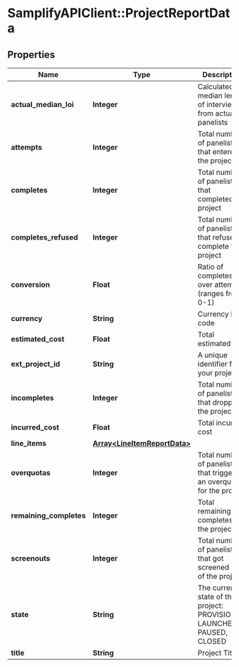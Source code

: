 # SamplifyAPIClient::ProjectReportData

## Properties
Name | Type | Description | Notes
------------ | ------------- | ------------- | -------------
**actual_median_loi** | **Integer** | Calculated median length of interview from actual panelists | 
**attempts** | **Integer** | Total number of panelists that entered the project | 
**completes** | **Integer** | Total number of panelists that completed the project | 
**completes_refused** | **Integer** | Total number of panelists that refused to complete the project | 
**conversion** | **Float** | Ratio of completes over attempts. (ranges from 0-1) | 
**currency** | **String** | Currency ISO code | 
**estimated_cost** | **Float** | Total estimated cost | 
**ext_project_id** | **String** | A unique identifier for your project | 
**incompletes** | **Integer** | Total number of panelists that dropped the project | 
**incurred_cost** | **Float** | Total incurred cost | 
**line_items** | [**Array&lt;LineItemReportData&gt;**](LineItemReportData.md) |  | [optional] 
**overquotas** | **Integer** | Total number of panelists that triggered an overquota for the project | 
**remaining_completes** | **Integer** | Total remaining completes for the project | 
**screenouts** | **Integer** | Total number of panelists that got screened out of the project | 
**state** | **String** | The current state of the project: PROVISIONED, LAUNCHED, PAUSED, CLOSED | 
**title** | **String** | Project Title | 


